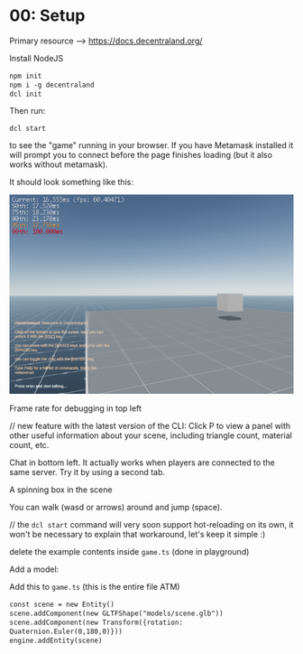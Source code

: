 # 00: Setup

Primary resource --> https://docs.decentraland.org/

Install NodeJS

```
npm init
npm i -g decentraland
dcl init
```

Then run:

```
dcl start
```

to see the "game" running in your browser.  If you have Metamask installed it will prompt you to connect before the page finishes loading (but it also works without metamask).

It should look something like this:

![Default Scene](./images/defaultScene.png)

Frame rate for debugging in top left

// new feature with the latest version of the CLI:
Click P to view a panel with other useful information about your scene, including triangle count, material count, etc.

Chat in bottom left.  It actually works when players are connected to the same server.  Try it by using a second tab.

A spinning box in the scene

You can walk (wasd or arrows) around and jump (space).

// the `dcl start` command will very soon support hot-reloading on its own, it won't be necessary to explain that workaround, let's keep it simple :)

delete the example contents inside `game.ts` (done in playground)

Add a model:

Add this to `game.ts` (this is the entire file ATM)

```
const scene = new Entity()
scene.addComponent(new GLTFShape("models/scene.glb"))
scene.addComponent(new Transform({rotation: Quaternion.Euler(0,180,0)}))
engine.addEntity(scene)
```
